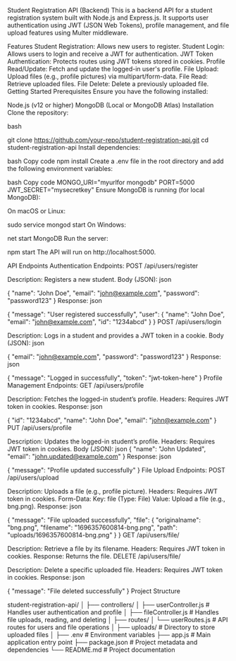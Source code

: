 Student Registration API (Backend)
This is a backend API for a student registration system built with Node.js and Express.js. It supports user authentication using JWT (JSON Web Tokens), profile management, and file upload features using Multer middleware.

Features
Student Registration: Allows new users to register.
Student Login: Allows users to login and receive a JWT for authentication.
JWT Token Authentication: Protects routes using JWT tokens stored in cookies.
Profile Read/Update: Fetch and update the logged-in user's profile.
File Upload: Upload files (e.g., profile pictures) via multipart/form-data.
File Read: Retrieve uploaded files.
File Delete: Delete a previously uploaded file.
Getting Started
Prerequisites
Ensure you have the following installed:

Node.js (v12 or higher)
MongoDB (Local or MongoDB Atlas)
Installation
Clone the repository:

bash

git clone https://github.com/your-repo/student-registration-api.git
cd student-registration-api
Install dependencies:

bash
Copy code
npm install
Create a .env file in the root directory and add the following environment variables:

bash
Copy code
MONGO_URI="myurlfor mongodb"
PORT=5000
JWT_SECRET="mysecretkey" 
Ensure MongoDB is running (for local MongoDB):

On macOS or Linux:



sudo service mongod start
On Windows:



net start MongoDB
Run the server:


npm start
The API will run on http://localhost:5000.

API Endpoints
Authentication Endpoints:
POST /api/users/register

Description: Registers a new student.
Body (JSON):
json

{
  "name": "John Doe",
  "email": "john@example.com",
  "password": "password123"
}
Response:
json

{
  "message": "User registered successfully",
  "user": { "name": "John Doe", "email": "john@example.com", "id": "1234abcd" }
}
POST /api/users/login

Description: Logs in a student and provides a JWT token in a cookie.
Body (JSON):
json

{
  "email": "john@example.com",
  "password": "password123"
}
Response:
json

{
  "message": "Logged in successfully",
  "token": "jwt-token-here"
}
Profile Management Endpoints:
GET /api/users/profile

Description: Fetches the logged-in student’s profile.
Headers: Requires JWT token in cookies.
Response:
json

{
  "id": "1234abcd",
  "name": "John Doe",
  "email": "john@example.com"
}
PUT /api/users/profile

Description: Updates the logged-in student’s profile.
Headers: Requires JWT token in cookies.
Body (JSON):
json
{
  "name": "John Updated",
  "email": "john.updated@example.com"
}
Response:
json

{
  "message": "Profile updated successfully"
}
File Upload Endpoints:
POST /api/users/upload

Description: Uploads a file (e.g., profile picture).
Headers: Requires JWT token in cookies.
Form-Data:
Key: file (Type: File)
Value: Upload a file (e.g., bng.png).
Response:
json

{
  "message": "File uploaded successfully",
  "file": {
    "originalname": "bng.png",
    "filename": "1696357600814-bng.png",
    "path": "uploads/1696357600814-bng.png"
  }
}
GET /api/users/file/

Description: Retrieve a file by its filename.
Headers: Requires JWT token in cookies.
Response: Returns the file.
DELETE /api/users/file/

Description: Delete a specific uploaded file.
Headers: Requires JWT token in cookies.
Response:
json

{
  "message": "File deleted successfully"
}
Project Structure

student-registration-api/
│
├── controllers/
│   ├── userController.js        # Handles user authentication and profile
│   ├── fileController.js        # Handles file uploads, reading, and deleting
│
├── routes/
│   └── userRoutes.js            # API routes for users and file operations
│
├── uploads/                     # Directory to store uploaded files
│
├── .env                         # Environment variables
├── app.js                       # Main application entry point
├── package.json                 # Project metadata and dependencies
└── README.md                    # Project documentation
